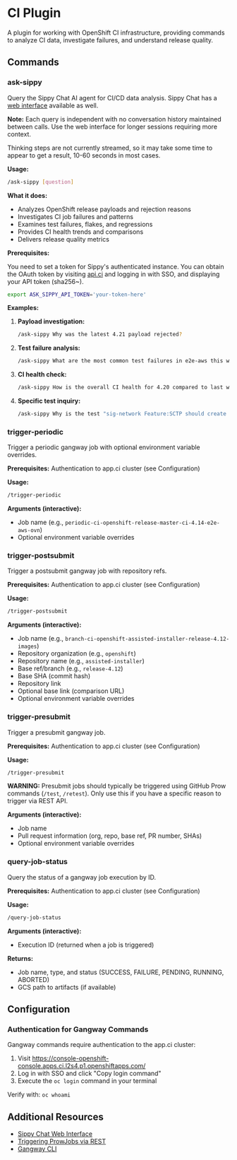 # CI Plugin

A plugin for working with OpenShift CI infrastructure, providing
commands to analyze CI data, investigate failures, and understand
release quality.

## Commands

### ask-sippy

Query the Sippy Chat AI agent for CI/CD data analysis.  Sippy Chat has a
[web interface](https://sippy-auth.dptools.openshift.org/sippy-ng/chat)
available as well.

**Note:** Each query is independent with no conversation history
maintained between calls. Use the web interface for longer sessions
requiring more context.

Thinking steps are not currently streamed, so it may take some time to
appear to get a result, 10-60 seconds in most cases.

**Usage:**
```bash
/ask-sippy [question]
```

**What it does:**
- Analyzes OpenShift release payloads and rejection reasons
- Investigates CI job failures and patterns
- Examines test failures, flakes, and regressions
- Provides CI health trends and comparisons
- Delivers release quality metrics

**Prerequisites:**

You need to set a token for Sippy's authenticated instance. You can
obtain the OAuth token by visiting
[api.ci](https://console-openshift-console.apps.cr.j7t7.p1.openshiftapps.com/k8s/cluster/projects)
and logging in with SSO, and displaying your API token (sha256~<something>).

```bash
export ASK_SIPPY_API_TOKEN='your-token-here'
```

**Examples:**

1. **Payload investigation:**
   ```bash
   /ask-sippy Why was the latest 4.21 payload rejected?
   ```

2. **Test failure analysis:**
   ```bash
   /ask-sippy What are the most common test failures in e2e-aws this week?
   ```

3. **CI health check:**
   ```bash
   /ask-sippy How is the overall CI health for 4.20 compared to last week?
   ```

4. **Specific test inquiry:**
   ```bash
   /ask-sippy Why is the test "sig-network Feature:SCTP should create a Pod with SCTP HostPort" failing?
   ```

### trigger-periodic

Trigger a periodic gangway job with optional environment variable overrides.

**Prerequisites:** Authentication to app.ci cluster (see Configuration)

**Usage:**
```bash
/trigger-periodic
```

**Arguments (interactive):**
- Job name (e.g., `periodic-ci-openshift-release-master-ci-4.14-e2e-aws-ovn`)
- Optional environment variable overrides

### trigger-postsubmit

Trigger a postsubmit gangway job with repository refs.

**Prerequisites:** Authentication to app.ci cluster (see Configuration)

**Usage:**
```bash
/trigger-postsubmit
```

**Arguments (interactive):**
- Job name (e.g., `branch-ci-openshift-assisted-installer-release-4.12-images`)
- Repository organization (e.g., `openshift`)
- Repository name (e.g., `assisted-installer`)
- Base ref/branch (e.g., `release-4.12`)
- Base SHA (commit hash)
- Repository link
- Optional base link (comparison URL)
- Optional environment variable overrides

### trigger-presubmit

Trigger a presubmit gangway job.

**Prerequisites:** Authentication to app.ci cluster (see Configuration)

**Usage:**
```bash
/trigger-presubmit
```

**WARNING:** Presubmit jobs should typically be triggered using GitHub Prow commands (`/test`, `/retest`). Only use this if you have a specific reason to trigger via REST API.

**Arguments (interactive):**
- Job name
- Pull request information (org, repo, base ref, PR number, SHAs)
- Optional environment variable overrides

### query-job-status

Query the status of a gangway job execution by ID.

**Prerequisites:** Authentication to app.ci cluster (see Configuration)

**Usage:**
```bash
/query-job-status
```

**Arguments (interactive):**
- Execution ID (returned when a job is triggered)

**Returns:**
- Job name, type, and status (SUCCESS, FAILURE, PENDING, RUNNING, ABORTED)
- GCS path to artifacts (if available)

## Configuration

### Authentication for Gangway Commands

Gangway commands require authentication to the app.ci cluster:

1. Visit https://console-openshift-console.apps.ci.l2s4.p1.openshiftapps.com/
2. Log in with SSO and click "Copy login command"
3. Execute the `oc login` command in your terminal

Verify with: `oc whoami`

## Additional Resources

- [Sippy Chat Web Interface](https://sippy-auth.dptools.openshift.org/sippy-ng/chat)
- [Triggering ProwJobs via REST](https://docs.ci.openshift.org/docs/how-tos/triggering-prowjobs-via-rest/)
- [Gangway CLI](https://github.com/openshift-eng/gangway-cli)
